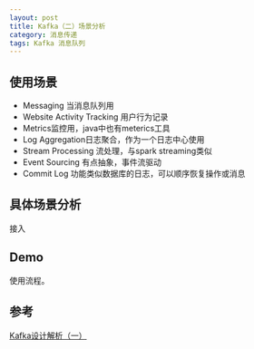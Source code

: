 ```yaml
---
layout: post
title: Kafka（二）场景分析
category: 消息传递
tags: Kafka 消息队列
---
```


## 使用场景 ##
- Messaging 当消息队列用
- Website Activity Tracking 用户行为记录
- Metrics监控用，java中也有meterics工具
- Log Aggregation日志聚合，作为一个日志中心使用
- Stream Processing 流处理，与spark streaming类似
- Event Sourcing 有点抽象，事件流驱动
- Commit Log 功能类似数据库的日志，可以顺序恢复操作或消息 

## 具体场景分析 ##

接入

## Demo ##
使用流程。

## 参考 ##

[Kafka设计解析（一）](http://www.jasongj.com/2015/03/10/KafkaColumn1/)